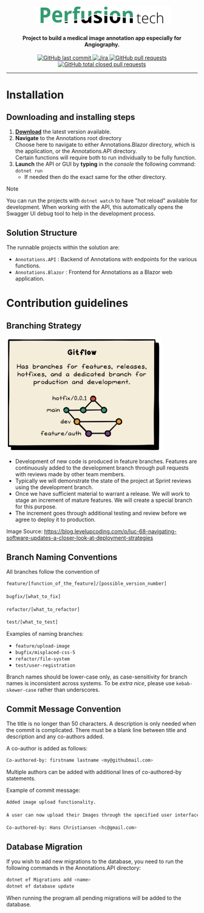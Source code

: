 <h1 align="center">
  <br>
  <img src="https://raw.githubusercontent.com/ITU-ISE2025-GROUP8-PT/Annotations/d0f5d65d039f3a011a141c922194e763b18fd9ec/Logo.png" alt="PerfusionTech">
</h1>

<h4 align="center">Project to build a medical image annotation app especially for Angiography.</h4>

<p align="center">
    <a href="https://github.com/ITU-ISE2025-GROUP8-PT/Annotations/commits/master">
    <img src="https://img.shields.io/github/last-commit/ITU-ISE2025-GROUP8-PT/Annotations.svg?style=flat-square&logo=github&logoColor=white"
         alt="GitHub last commit">
	</a>
    <a href="https://team8-itu-2025.atlassian.net/jira/software/projects/PT/summary">
    <img src="https://img.shields.io/badge/Jira-Gruppe 8-blue?style=flat-square&logo=jira&logoColor=white"
         alt="Jira">
	</a>
    <a href="https://github.com/ITU-ISE2025-GROUP8-PT/Annotations/pulls">
    <img src="https://img.shields.io/github/issues-pr-raw/ITU-ISE2025-GROUP8-PT/Annotations.svg?style=flat-square&logo=github&logoColor=white"
         alt="GitHub pull requests">
	</a>
	<a href="https://github.com/ITU-ISE2025-GROUP8-PT/Annotations/issues?q=is%3Aclosed">
    <img src="https://img.shields.io/github/issues-pr-closed/ITU-ISE2025-GROUP8-PT/Annotations.svg?style=flat-square&logo=github&logoColor=white"
         alt="GitHub total closed pull requests">
	</a>
</p>
      


---


# Installation

## Downloading and installing steps
1. **[Download](https://github.com/ITU-ISE2025-GROUP8-PT/Annotations)** the latest version available.
2. **Navigate** to the Annotations root directory<br>
	Choose here to navigate to either Annotations.Blazor directory, which is the application, or the Annotations.API directory.<br>
	Certain functions will require both to run individually to be fully function.
3. **Launch** the API or GUI by **typing** in the _console_ the following command: `dotnet run`
   * If needed then do the exact same for the other directory.
      
       
> [!NOTE]  
> You can run the projects with `dotnet watch` to have "hot reload" available for development. When working with the API, this automatically opens the Swagger UI debug tool to help in the development process.

## Solution Structure

The runnable projects within the solution are:

- `Annotations.API` : Backend of Annotations with endpoints for the various functions. 
- `Annotations.Blazor` : Frontend for Annotations as a Blazor web application. 

# Contribution guidelines

## Branching Strategy

![Example of gitflow branching strategy](https://raw.githubusercontent.com/ITU-ISE2025-GROUP8-PT/Annotations/bf03ac84a553c1dc77d78d41ace43b4f3a55bb8f/gitflow_branching_strategy.png)

- Development of new code is produced in feature branches. Features are continuously added to the development branch through pull requests with reviews made by other team members.
- Typically we will demonstrate the state of the project at Sprint reviews using the development branch. 
- Once we have sufficient material to warrant a release. We will work to stage an increment of mature features. We will create a special branch for this purpose. 
- The increment goes through additional testing and review before we agree to deploy it to production. 

Image Source: https://blog.levelupcoding.com/p/luc-68-navigating-software-updates-a-closer-look-at-deployment-strategies

## Branch Naming Conventions

All branches follow the convention of

```bash
feature/[function_of_the_feature]/[possible_version_number]

bugfix/[what_to_fix]

refactor/[what_to_refactor]  

test/[what_to_test]
```

Examples of naming branches: 

- `feature/upload-image`
- `bugfix/misplaced-css-5`
- `refactor/file-system`
- `test/user-registration`

Branch names should be lower-case only, as case-sensitivity for branch names is inconsistent across systems. To be _extra nice_, please use `kebab-skewer-case` rather than underscores. 

## Commit Message Convention

The title is no longer than 50 characters. A description is only needed when the commit is complicated. There must be a blank line between title and description and any co-authors added.

A co-author is added as follows:

```bash
Co-authored-by: firstname lastname <my@githubmail.com>
```

Multiple authors can be added with additional lines of co-authored-by statements.

Example of commit message:

```bash
Added image upload functionality.

A user can now upload their Images through the specified user interface. 

Co-authored-by: Hans Christiansen <hc@gmail.com>
```

## Database Migration
If you wish to add new migrations to the database, you need to run the following commands in the Annotations.API directory:

```bash
dotnet ef Migrations add <name>
dotnet ef database update
```
When running the program all pending migrations will be added to the database.


